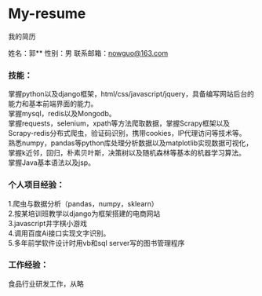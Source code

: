 # My-resume
我的简历

姓名：郭**  性别：男  联系邮箱：nowguo@163.com

### 技能：
掌握python以及django框架，html/css/javascript/jquery，具备编写网站后台的能力和基本前端界面的能力。</br>
掌握mysql，redis以及Mongodb。</br>
掌握requests，selenium，xpath等方法爬取数据，掌握Scrapy框架以及Scrapy-redis分布式爬虫，验证码识别，携带cookies，IP代理访问等技术等。</br>
熟悉numpy，pandas等python库处理分析数据以及matplotlib实现数据可视化，掌握k近邻，回归，朴素贝叶斯，决策树以及随机森林等基本的机器学习算法。</br>
掌握Java基本语法以及jsp。</br>

### 个人项目经验：
1.爬虫与数据分析（pandas，numpy，sklearn）</br>
2.按某培训班教学以django为框架搭建的电商网站</br>
3.javascript井字棋小游戏</br>
4.调用百度Ai接口实现文字识别。</br>
5.多年前学软件设计时用vb和sql server写的图书管理程序</br>

### 工作经验：
食品行业研发工作，从略</br>

